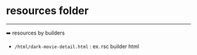 ﻿# resources folder

___

:arrow_right: resources by builders

- `/html/dark-movie-detail.html` : ex. rsc builder html

